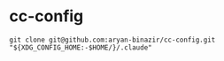 # cc-config

```
git clone git@github.com:aryan-binazir/cc-config.git "${XDG_CONFIG_HOME:-$HOME/}/.claude"
```
